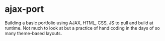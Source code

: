 # ajax-port
Building a basic portfolio using AJAX, HTML, CSS, JS to pull and build at runtime. Not much to look at 
but a practice of hand coding in the days of so many theme-based layouts.
